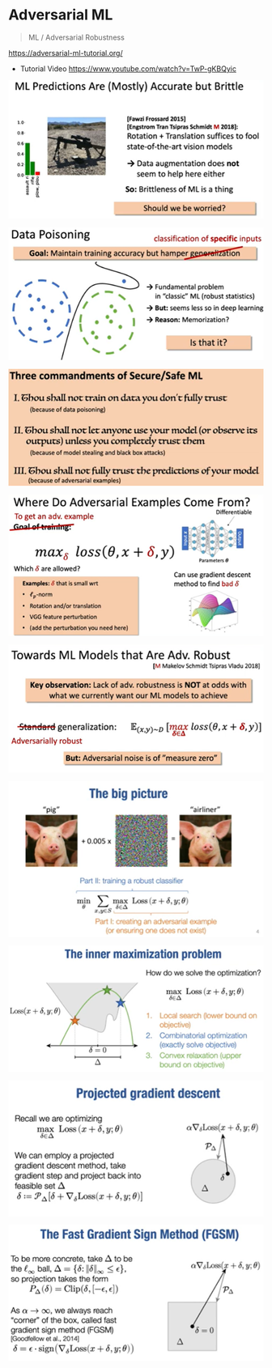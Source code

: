 # Adversarial ML

> ML / Adversarial Robustness

https://adversarial-ml-tutorial.org/

- Tutorial Video https://www.youtube.com/watch?v=TwP-gKBQyic

![image-20200912134452540](2020-09-12-013317.assets/image-20200912134452540.png)

![image-20200912134746830](2020-09-12-013317.assets/image-20200912134746830.png)

![image-20200912134921272](2020-09-12-013317.assets/image-20200912134921272.png)

![image-20200912135129583](2020-09-12-013317.assets/image-20200912135129583.png)

![image-20200912135313234](2020-09-12-013317.assets/image-20200912135313234.png)

![image-20200912135554257](2020-09-12-013317.assets/image-20200912135554257.png)

![image-20200912135702746](2020-09-12-013317.assets/image-20200912135702746.png)

![image-20200912135837999](2020-09-12-013317.assets/image-20200912135837999.png)

![image-20200912135948822](2020-09-12-013317.assets/image-20200912135948822.png)